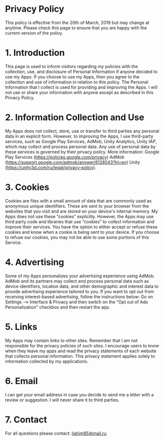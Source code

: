 # Privacy Policy
This policy is effective from the 20th of March, 2019 but may change at anytime. Please check this page to ensure that you are happy with the current version of the policy.
# 1. Introduction
This page is used to inform visitors regarding my policies with the collection, use, and disclosure of Personal Information if anyone decided to use my Apps.
If you choose to use my Apps, then you agree to the collection and use of information in relation to this policy. The Personal Information that I collect is used for providing and improving the Apps. I will not use or share your information with anyone except as described in this Privacy Policy.
# 2. Information Collection and Use
My Apps does not collect, store, use or transfer to third parties any personal data in an explicit form.
However, to improving the Apps, I use third-party services, such as Google Play Services, AdMob, Unity Analytics, Unity IAP, which may collect and process personal data. Any use of personal data by these services is governed by their privacy policy.
More information:
Google Play Services (https://policies.google.com/privacy)
AdMob (https://support.google.com/admob/answer/6128543?hl=en)
Unity (https://unity3d.com/ru/legal/privacy-policy).
# 3. Cookies
Cookies are files with a small amount of data that are commonly used as anonymous unique identifiers. These are sent to your browser from the websites that you visit and are stored on your device's internal memory.
My Apps does not use these “cookies” explicitly. However, the Apps may use third party code and libraries that use “cookies” to collect information and improve their services. You have the option to either accept or refuse these cookies and know when a cookie is being sent to your device. If you choose to refuse our cookies, you may not be able to use some portions of this Service.
# 4. Advertising
Some of my Apps personalizes your advertising experience using AdMob. AdMob and its partners may collect and process personal data such as device identifiers, location data, and other demographic and interest data to provide advertising experience tailored to you.
If you want to opt out from receiving interest-based advertising, follow the instructions below:
Go on Settings –> Interface & Privacy and then switch on the "Opt out of Ads Personalization" checkbox and then restart the app.
# 5. Links
My Apps may contain links to other sites. Remember that I am not responsible for the privacy policies of such sites. I encourage users to know when they leave my apps and read the privacy statements of each website that collects personal information. This privacy statement applies solely to information collected by my applications.
# 6. Email
I can get your email address in case you decide to send me a letter with a review or suggestion. I will never share it to third parties.
# 7. Contact
For all questions please contact: liahim85@mail.ru
